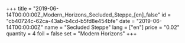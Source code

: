 +++
title = "2019-06-14T00:00:00Z_Modern_Horizons_Secluded_Steppe_[en]_false"
id = "cb40724c-62ca-43ab-b4cd-b5fd8e454bfe"
date = "2019-06-14T00:00:00Z"
name = "Secluded Steppe"
lang = ["en"]
price = "0.02"
quantity = 4
foil = false
set = "Modern Horizons"
+++
